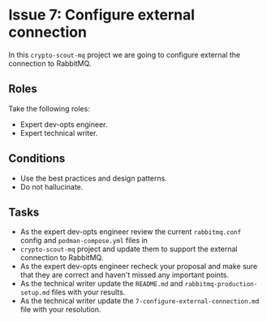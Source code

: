 # Issue 7: Configure external connection

In this `crypto-scout-mq` project we are going to configure external the connection to RabbitMQ.

## Roles

Take the following roles:

- Expert dev-opts engineer.
- Expert technical writer.

## Conditions

- Use the best practices and design patterns.
- Do not hallucinate.

## Tasks

- As the expert dev-opts engineer review the current `rabbitmq.conf` config and `podman-compose.yml` files in 
- `crypto-scout-mq` project and update them to support the external connection to RabbitMQ.
- As the expert dev-opts engineer recheck your proposal and make sure that they are correct and haven't missed any
  important points.
- As the technical writer update the `README.md` and `rabbitmq-production-setup.md` files with your results.
- As the technical writer update the `7-configure-external-connection.md` file with your resolution.